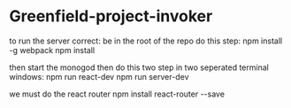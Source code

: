 # Greenfield-project-invoker



to run the server correct:
be in the root of the repo
do this step:
npm install -g webpack
npm install

then start the monogod
then do this two step in two seperated terminal windows:
npm run react-dev
npm run server-dev

we must do the react router
npm install react-router --save